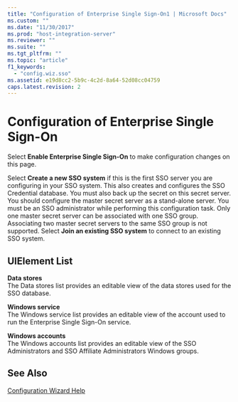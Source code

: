 ```yaml
---
title: "Configuration of Enterprise Single Sign-On1 | Microsoft Docs"
ms.custom: ""
ms.date: "11/30/2017"
ms.prod: "host-integration-server"
ms.reviewer: ""
ms.suite: ""
ms.tgt_pltfrm: ""
ms.topic: "article"
f1_keywords: 
  - "config.wiz.sso"
ms.assetid: e19d8cc2-5b9c-4c2d-8a64-52d08cc04759
caps.latest.revision: 2
---
```

# Configuration of Enterprise Single Sign-On
Select **Enable Enterprise Single Sign-On** to make configuration changes on this page.  
  
 Select **Create a new SSO system** if this is the first SSO server you are configuring in your SSO system. This also creates and configures the SSO Credential database. You must also back up the secret on this secret server. You should configure the master secret server as a stand-alone server. You must be an SSO administrator while performing this configuration task. Only one master secret server can be associated with one SSO group. Associating two master secret servers to the same SSO group is not supported. Select **Join an existing SSO system** to connect to an existing SSO system.  
  
## UIElement List  
 **Data stores**  
 The Data stores list provides an editable view of the data stores used for the SSO database.  
  
 **Windows service**  
 The Windows service list provides an editable view of the account used to run the Enterprise Single Sign-On service.  
  
 **Windows accounts**  
 The Windows accounts list provides an editable view of the SSO Administrators and SSO Affiliate Administrators Windows groups.  
  
## See Also  
 [Configuration Wizard Help](../core/configuration-wizard-help1.md)